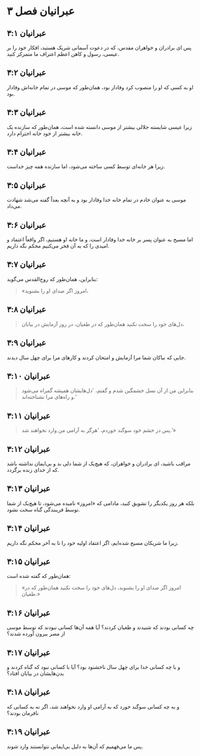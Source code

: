 # عبرانیان فصل ۳

## عبرانیان ۳:۱

پس ای برادران و خواهران مقدس، که در دعوت آسمانی شریک هستید، افکار خود را بر عیسی، رسول و کاهن اعظم اعتراف ما متمرکز کنید.

## عبرانیان ۳:۲

او به کسی که او را منصوب کرد وفادار بود، همان‌طور که موسی در تمام خانه‌اش وفادار بود.

## عبرانیان ۳:۳

زیرا عیسی شایسته جلالی بیشتر از موسی دانسته شده است، همان‌طور که سازنده یک خانه بیشتر از خود خانه احترام دارد.

## عبرانیان ۳:۴

زیرا هر خانه‌ای توسط کسی ساخته می‌شود، اما سازنده همه چیز خداست.

## عبرانیان ۳:۵

موسی به عنوان خادم در تمام خانه خدا وفادار بود و به آنچه بعداً گفته می‌شد شهادت می‌داد.

## عبرانیان ۳:۶

اما مسیح به عنوان پسر بر خانه خدا وفادار است. و ما خانه او هستیم، اگر واقعاً اعتماد و امیدی را که به آن فخر می‌کنیم محکم نگه داریم.

## عبرانیان ۳:۷

بنابراین، همان‌طور که روح‌القدس می‌گوید:

> «امروز اگر صدای او را بشنوید،

## عبرانیان ۳:۸

> دل‌های خود را سخت نکنید همان‌طور که در طغیان،
> در روز آزمایش در بیابان،

## عبرانیان ۳:۹

جایی که نیاکان شما مرا آزمایش و امتحان کردند و کارهای مرا برای چهل سال دیدند.

## عبرانیان ۳:۱۰

> بنابراین من از آن نسل خشمگین شدم
> و گفتم، 'دل‌هایشان همیشه گمراه می‌شود
> و راه‌های مرا نشناخته‌اند.'

## عبرانیان ۳:۱۱

> پس در خشم خود سوگند خوردم،
> 'هرگز به آرامی من وارد نخواهند شد.'»

## عبرانیان ۳:۱۲

مراقب باشید، ای برادران و خواهران، که هیچ‌یک از شما دلی بد و بی‌ایمان نداشته باشد که از خدای زنده برگردد.

## عبرانیان ۳:۱۳

بلکه هر روز یکدیگر را تشویق کنید، مادامی که «امروز» نامیده می‌شود، تا هیچ‌یک از شما توسط فریبندگی گناه سخت نشود.

## عبرانیان ۳:۱۴

زیرا ما شریکان مسیح شده‌ایم، اگر اعتقاد اولیه خود را تا به آخر محکم نگه داریم.

## عبرانیان ۳:۱۵

همان‌طور که گفته شده است:

> «امروز اگر صدای او را بشنوید،
> دل‌های خود را سخت نکنید همان‌طور که در طغیان.»

## عبرانیان ۳:۱۶

چه کسانی بودند که شنیدند و طغیان کردند؟ آیا همه آن‌ها کسانی نبودند که توسط موسی از مصر بیرون آورده شدند؟

## عبرانیان ۳:۱۷

و با چه کسانی خدا برای چهل سال ناخشنود بود؟ آیا با کسانی نبود که گناه کردند و بدن‌هایشان در بیابان افتاد؟

## عبرانیان ۳:۱۸

و به چه کسانی سوگند خورد که به آرامی او وارد نخواهند شد، اگر نه به کسانی که نافرمان بودند؟

## عبرانیان ۳:۱۹

پس ما می‌فهمیم که آن‌ها به دلیل بی‌ایمانی نتوانستند وارد شوند.

